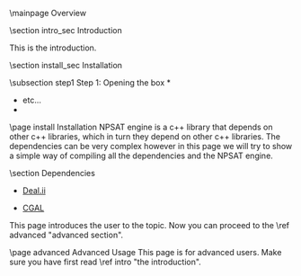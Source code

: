 \mainpage Overview

\section intro_sec Introduction

This is the introduction.

\section install_sec Installation

\subsection step1 Step 1: Opening the box
 *
 * etc...
 *


\page install Installation
NPSAT engine is a c++ library that depends on other c++ libraries, which in turn they depend on other c++ libraries.
The dependencies can be very complex however in this page we will try to show a simple way of compiling all the dependencies
and the NPSAT engine.

\section Dependencies
* <a href="https://www.dealii.org" target="_blank" > Deal.ii</a>

* <a href="https://www.cgal.org" target="_blank"> CGAL</a>

This page introduces the user to the topic.
Now you can proceed to the \ref advanced "advanced section".




\page advanced Advanced Usage
This page is for advanced users.
Make sure you have first read \ref intro "the introduction".
